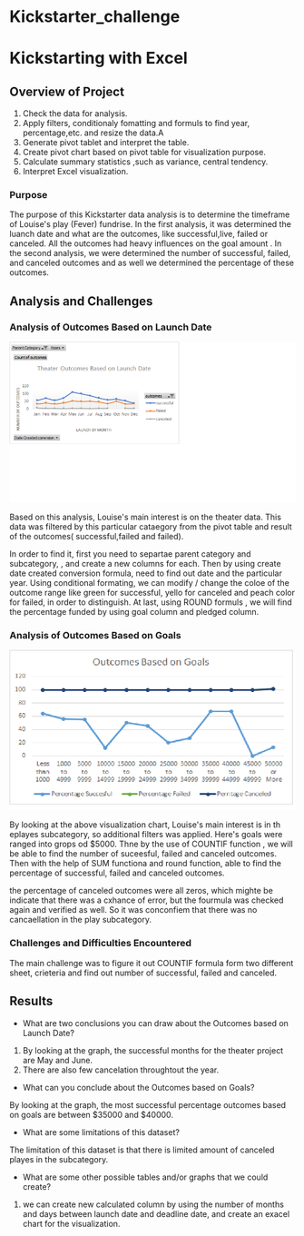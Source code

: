 # Kickstarter_challenge
# Kickstarting with Excel

## Overview of Project
 1. Check the data for analysis.
 2. Apply filters, conditionaly fomatting and formuls to find year, percentage,etc. and resize the data.A
 3. Generate pivot tablet and interpret the table.
 4. Create pivot chart based on pivot table for visualization purpose.
 5. Calculate summary statistics ,such as  variance, central tendency.
 6. Interpret Excel visualization.

### Purpose
The purpose of this Kickstarter data analysis is to determine the timeframe of Louise's play (Fever) fundrise.
In the first analysis, it was determined the luanch date and what are the outcomes, like successful,live, failed or canceled. All the outcomes had heavy influences on the goal amount . In the second analysis, we were determined the number of successful, failed, and canceled outcomes and as well we determined the percentage of these outcomes. 
## Analysis and Challenges

### Analysis of Outcomes Based on Launch Date

![alt text](Theater_Outcomes_vs_Launch.png)

 Based on this analysis, Louise's main interest is on the theater data. This data was filtered by this particular cataegory from the pivot table and result of the outcomes( successful,failed and failed).

 In order to find it, first you need to separtae parent category and subcategory, , and create a new columns for each. Then by using  create date created conversion formula, need to find out date and the particular year. Using conditional formating, we can modify / change the coloe of the outcome range like green for successful, yello for canceled and peach color for failed, in order to distinguish.
 At last, using ROUND formuls , we will find the percentage funded by using goal column and pledged column.


### Analysis of Outcomes Based on Goals

![](Outcomes_Vs_Goals.png)

By looking at the above visualization chart, Louise's main interest is in th eplayes subcategory, so additional filters was applied. Here's goals were ranged into grops od $5000. Thne by the use of COUNTIF  function , we will be able to find the number of suceesful, failed and canceled outcomes. Then with the help of SUM functiona and round function, able to find the percentage of successful, failed and canceled outcomes.

the percentage of canceled outcomes were all zeros, which mighte be indicate that there was a cxhance of error, but the fourmula was checked again and verified as well. So it was conconfiem that there was no cancaellation in the play subcategory.

### Challenges and Difficulties Encountered

The main challenge was to figure it out COUNTIF formula form two different sheet, crieteria and find out number of successful, failed and canceled. 

## Results

- What are two conclusions you can draw about the Outcomes based on Launch Date?

 1. By looking at the graph, the successful months for the theater project are May and June.
 2. There are also few cancelation throughtout the year.

- What can you conclude about the Outcomes based on Goals?

By looking at the graph, the most successful percentage outcomes based on goals  are between $35000 and $40000. 

- What are some limitations of this dataset?

The limitation of this dataset is that there is limited amount of canceled playes in the subcategory.

- What are some other possible tables and/or graphs that we could create?

1. we can create new calculated column by using the number of months and days between launch date and deadline date, and create an exacel chart for the visualization.
